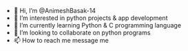 - 👋 Hi, I’m @AnimeshBasak-14
- 👀 I’m interested in python projects & app development
- 🌱 I’m currently learning Python & C programming language
- 💞️ I’m looking to collaborate on python programs
- 📫 How to reach me message me 

<!---
AnimeshBasak-14/AnimeshBasak-14 is a ✨ special ✨ repository because its `README.md` (this file) appears on your GitHub profile.
You can click the Preview link to take a look at your changes.
--->
